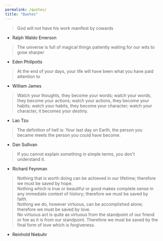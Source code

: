 ```yaml
---
permalink: /quotes/
title: "Quotes"
---
```


> God will not have his work manifest by cowards

- Ralph Waldo Emerson

> The universe is full of magical things patiently waiting for our wits to grow sharper  

- Eden Phillpotts

> At the end of your days, your life will have been what you have paid attention to  

- William James

> Watch your thoughts, they become your words; watch your words, they become your actions; watch your actions, they become your habits; watch your habits, they become your character; watch your character, it becomes your destiny.  

- Lao Tzu

> The definition of hell is: Your last day on Earth, the person you became meets the person you could have become.  

- Dan Sullivan

> If you cannot explain something in simple terms, you don't understand it.  

- Richard Feynman

> Nothing that is worth doing can be achieved in our lifetime; therefore we must be saved by hope.  
Nothing which is true or beautiful or good makes complete sense in any immediate context of history; therefore we must be saved by faith.  
Nothing we do, however virtuous, can be accomplished alone; therefore we must be saved by love.  
No virtuous act is quite as virtuous from the standpoint of our friend or foe as it is from our standpoint. Therefore we must be saved by the final form of love which is forgiveness.  

- Reinhold Niebuhr

